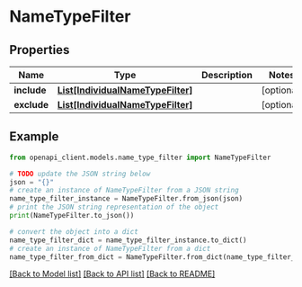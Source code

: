 # NameTypeFilter


## Properties

Name | Type | Description | Notes
------------ | ------------- | ------------- | -------------
**include** | [**List[IndividualNameTypeFilter]**](IndividualNameTypeFilter.md) |  | [optional] 
**exclude** | [**List[IndividualNameTypeFilter]**](IndividualNameTypeFilter.md) |  | [optional] 

## Example

```python
from openapi_client.models.name_type_filter import NameTypeFilter

# TODO update the JSON string below
json = "{}"
# create an instance of NameTypeFilter from a JSON string
name_type_filter_instance = NameTypeFilter.from_json(json)
# print the JSON string representation of the object
print(NameTypeFilter.to_json())

# convert the object into a dict
name_type_filter_dict = name_type_filter_instance.to_dict()
# create an instance of NameTypeFilter from a dict
name_type_filter_from_dict = NameTypeFilter.from_dict(name_type_filter_dict)
```
[[Back to Model list]](../README.md#documentation-for-models) [[Back to API list]](../README.md#documentation-for-api-endpoints) [[Back to README]](../README.md)


